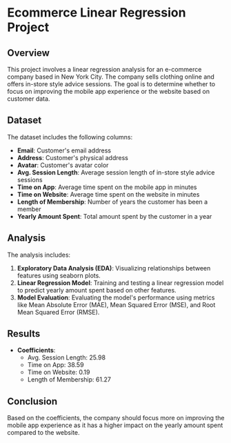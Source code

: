 # Ecommerce Linear Regression Project

## Overview
This project involves a linear regression analysis for an e-commerce company based in New York City. The company sells clothing online and offers in-store style advice sessions. The goal is to determine whether to focus on improving the mobile app experience or the website based on customer data.

## Dataset
The dataset includes the following columns:
- **Email**: Customer's email address
- **Address**: Customer's physical address
- **Avatar**: Customer's avatar color
- **Avg. Session Length**: Average session length of in-store style advice sessions
- **Time on App**: Average time spent on the mobile app in minutes
- **Time on Website**: Average time spent on the website in minutes
- **Length of Membership**: Number of years the customer has been a member
- **Yearly Amount Spent**: Total amount spent by the customer in a year

## Analysis
The analysis includes:
1. **Exploratory Data Analysis (EDA)**: Visualizing relationships between features using seaborn plots.
2. **Linear Regression Model**: Training and testing a linear regression model to predict yearly amount spent based on other features.
3. **Model Evaluation**: Evaluating the model's performance using metrics like Mean Absolute Error (MAE), Mean Squared Error (MSE), and Root Mean Squared Error (RMSE).

## Results
- **Coefficients**:
  - Avg. Session Length: 25.98
  - Time on App: 38.59
  - Time on Website: 0.19
  - Length of Membership: 61.27

## Conclusion
Based on the coefficients, the company should focus more on improving the mobile app experience as it has a higher impact on the yearly amount spent compared to the website.
